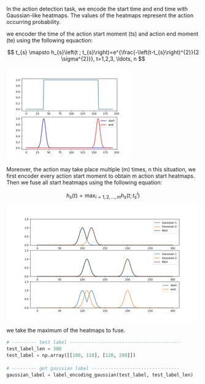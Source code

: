 In the action detection task, we encode the start time and end time with Gaussian-like heatmaps. The values of the heatmaps represent the action occurring probability.

we encoder the time of the action start moment (ts) and action end moment (te) using the following equaction:

$$ t_{s} \mapsto h_{s}\left(t ; t_{s}\right)=e^{\frac{-\left(t-t_{s}\right)^{2}}{2 \sigma^{2}}}, t=1,2,3, \ldots, n $$

<img src="gaussian_smooth_label.png" alt="gaussian_smooth_label" style="zoom: 50%;" />

Moreover, the action may take place multiple (m) times, n this situation, we first encoder every action start moment to obtain m action start heatmaps. Then we fuse all start heatmaps using the following equation:

$$ h_{s}(t)=\max_{i=1,2, \ldots, m} h_{s}\left(t ; t_{s}^{i}\right) $$


<img src="gaussian_label_multi-action_0.png" alt="gaussian_label_multi-action" style="zoom:50%;" />

we take the maximum of the heatmaps to fuse.

```python
# --------- test label ----------------------------------------
test_label_len = 300
test_label = np.array([[100, 110], [120, 200]])

# --------- get gaussian label --------------------------------
gaussian_label = label_encoding_gaussian(test_label, test_label_len)
```





